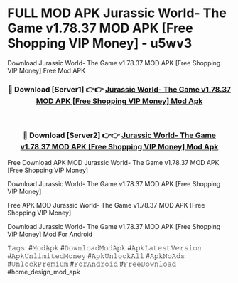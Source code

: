 # FULL MOD APK Jurassic World- The Game v1.78.37 MOD APK [Free Shopping VIP Money] - u5wv3
Download Jurassic World- The Game v1.78.37 MOD APK [Free Shopping VIP Money] Free Mod APK

<div align="center">
<h3>🔴 Download [Server1] 👉👉 <a href="https://apk-comot.site?title=Jurassic_World-_The_Game_v1.78.37_MOD_APK_[Free_Shopping_VIP_Money]">Jurassic World- The Game v1.78.37 MOD APK [Free Shopping VIP Money] Mod Apk</a></h3><br>

<h3>🔴 Download [Server2] 👉👉 <a href="https://apk-comot.site?title=Jurassic_World-_The_Game_v1.78.37_MOD_APK_[Free_Shopping_VIP_Money]">Jurassic World- The Game v1.78.37 MOD APK [Free Shopping VIP Money] Mod Apk</a></h3>
</div>


Free Download APK MOD Jurassic World- The Game v1.78.37 MOD APK [Free Shopping VIP Money]

Download Jurassic World- The Game v1.78.37 MOD APK [Free Shopping VIP Money] 

Free APK MOD Jurassic World- The Game v1.78.37 MOD APK [Free Shopping VIP Money] 

Download Jurassic World- The Game v1.78.37 MOD APK [Free Shopping VIP Money] Mod For Android

𝚃𝚊𝚐𝚜: #𝙼𝚘𝚍𝙰𝚙𝚔 #𝙳𝚘𝚠𝚗𝚕𝚘𝚊𝚍𝙼𝚘𝚍𝙰𝚙𝚔 #𝙰𝚙𝚔𝙻𝚊𝚝𝚎𝚜𝚝𝚅𝚎𝚛𝚜𝚒𝚘𝚗 #𝙰𝚙𝚔𝚄𝚗𝚕𝚒𝚖𝚒𝚝𝚎𝚍𝙼𝚘𝚗𝚎𝚢 #𝙰𝚙𝚔𝚄𝚗𝚕𝚘𝚌𝚔𝙰𝚕𝚕 #𝙰𝚙𝚔𝙽𝚘𝙰𝚍𝚜 #𝚄𝚗𝚕𝚘𝚌𝚔𝙿𝚛𝚎𝚖𝚒𝚞𝚖 #𝙵𝚘𝚛𝙰𝚗𝚍𝚛𝚘𝚒𝚍 #𝙵𝚛𝚎𝚎𝙳𝚘𝚠𝚗𝚕𝚘𝚊𝚍 #home_design_mod_apk